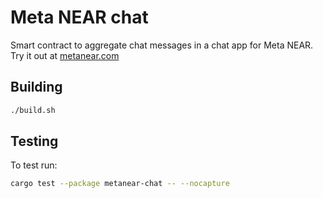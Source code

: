 # Meta NEAR chat

Smart contract to aggregate chat messages in a chat app for Meta NEAR. Try it out at [metanear.com](https://metanear.com)

## Building

```bash
./build.sh
```

## Testing

To test run:

```bash
cargo test --package metanear-chat -- --nocapture
```
